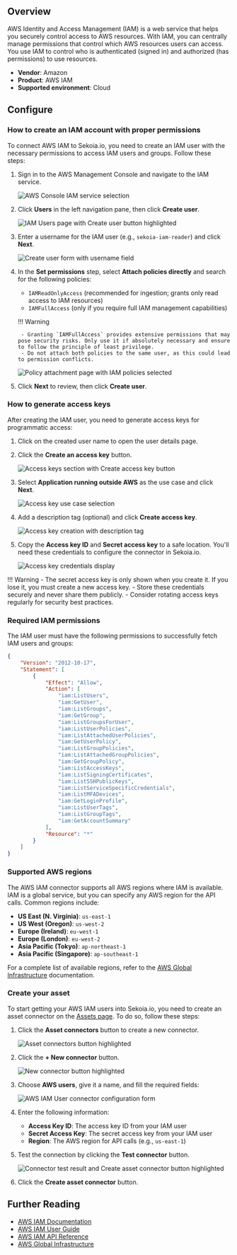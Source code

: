 ## Overview

AWS Identity and Access Management (IAM) is a web service that helps you securely control access to AWS resources. With IAM, you can centrally manage permissions that control which AWS resources users can access. You use IAM to control who is authenticated (signed in) and authorized (has permissions) to use resources.

- **Vendor**: Amazon
- **Product**: AWS IAM
- **Supported environment**: Cloud

## Configure

### How to create an IAM account with proper permissions

To connect AWS IAM to Sekoia.io, you need to create an IAM user with the necessary permissions to access IAM users and groups. Follow these steps:

1. Sign in to the AWS Management Console and navigate to the IAM service.

    ![AWS Console IAM service selection](/assets/operation_center/asset_connectors/user/aws/aws_create_user_1.png)

2. Click **Users** in the left navigation pane, then click **Create user**.

    ![IAM Users page with Create user button highlighted](/assets/operation_center/asset_connectors/user/aws/aws_create_user_2.png)

3. Enter a username for the IAM user (e.g., `sekoia-iam-reader`) and click **Next**.

    ![Create user form with username field](/assets/operation_center/asset_connectors/user/aws/aws_create_user_9.png)

4. In the **Set permissions** step, select **Attach policies directly** and search for the following policies:

      - `IAMReadOnlyAccess` (recommended for ingestion; grants only read access to IAM resources)
      - `IAMFullAccess` (only if you require full IAM management capabilities)
   
    !!! Warning

        - Granting `IAMFullAccess` provides extensive permissions that may pose security risks. Only use it if absolutely necessary and ensure to follow the principle of least privilege.
        - Do not attach both policies to the same user, as this could lead to permission conflicts.

   ![Policy attachment page with IAM policies selected](/assets/operation_center/asset_connectors/user/aws/aws_create_user_10.png)

5. Click **Next** to review, then click **Create user**.

### How to generate access keys

After creating the IAM user, you need to generate access keys for programmatic access:

1. Click on the created user name to open the user details page.

2. Click the **Create an access key** button.

    ![Access keys section with Create access key button](/assets/operation_center/asset_connectors/user/aws/aws_create_user_5.png)

3. Select **Application running outside AWS** as the use case and click **Next**.

    ![Access key use case selection](/assets/operation_center/asset_connectors/user/aws/aws_create_user_6.png)

4. Add a description tag (optional) and click **Create access key**.

    ![Access key creation with description tag](/assets/operation_center/asset_connectors/user/aws/aws_create_user_7.png)

5. Copy the **Access key ID** and **Secret access key** to a safe location. You'll need these credentials to configure the connector in Sekoia.io.

    ![Access key credentials display](/assets/operation_center/asset_connectors/user/aws/aws_create_user_8.png)

!!! Warning
    - The secret access key is only shown when you create it. If you lose it, you must create a new access key.
    - Store these credentials securely and never share them publicly.
    - Consider rotating access keys regularly for security best practices.

### Required IAM permissions

The IAM user must have the following permissions to successfully fetch IAM users and groups:

```json
{
    "Version": "2012-10-17",
    "Statement": [
        {
            "Effect": "Allow",
            "Action": [
                "iam:ListUsers",
                "iam:GetUser",
                "iam:ListGroups",
                "iam:GetGroup",
                "iam:ListGroupsForUser",
                "iam:ListUserPolicies",
                "iam:ListAttachedUserPolicies",
                "iam:GetUserPolicy",
                "iam:ListGroupPolicies",
                "iam:ListAttachedGroupPolicies",
                "iam:GetGroupPolicy",
                "iam:ListAccessKeys",
                "iam:ListSigningCertificates",
                "iam:ListSSHPublicKeys",
                "iam:ListServiceSpecificCredentials",
                "iam:ListMFADevices",
                "iam:GetLoginProfile",
                "iam:ListUserTags",
                "iam:ListGroupTags",
                "iam:GetAccountSummary"
            ],
            "Resource": "*"
        }
    ]
}
```

### Supported AWS regions

The AWS IAM connector supports all AWS regions where IAM is available. IAM is a global service, but you can specify any AWS region for the API calls. Common regions include:

- **US East (N. Virginia)**: `us-east-1`
- **US West (Oregon)**: `us-west-2`
- **Europe (Ireland)**: `eu-west-1`
- **Europe (London)**: `eu-west-2`
- **Asia Pacific (Tokyo)**: `ap-northeast-1`
- **Asia Pacific (Singapore)**: `ap-southeast-1`

For a complete list of available regions, refer to the [AWS Global Infrastructure](https://aws.amazon.com/about-aws/global-infrastructure/) documentation.

### Create your asset

To start getting your AWS IAM users into Sekoia.io, you need to create an asset connector on the [Assets page](https://app.sekoia.io/assets). To do so, follow these steps:

1. Click the **Asset connectors** button to create a new connector.

    ![Asset connectors button highlighted](/assets/operation_center/asset_connectors/user/common/create_asset_connector_button.png)

2. Click the **+ New connector** button.
    
    ![New connector button highlighted](/assets/operation_center/asset_connectors/user/common/create_asset_connector_1.png)

3. Choose **AWS users**, give it a name, and fill the required fields:

    ![AWS IAM User connector configuration form](/assets/operation_center/asset_connectors/user/aws/create_aws_asset_connector_3.png)

4. Enter the following information:

     - **Access Key ID**: The access key ID from your IAM user
     - **Secret Access Key**: The secret access key from your IAM user
     - **Region**: The AWS region for API calls (e.g., `us-east-1`)

5. Test the connection by clicking the **Test connector** button.

    ![Connector test result and Create asset connector button highlighted](/assets/operation_center/asset_connectors/user/aws/create_aws_asset_connector_4.png)

6. Click the **Create asset connector** button.

## Further Reading
- [AWS IAM Documentation](https://docs.aws.amazon.com/iam/)
- [AWS IAM User Guide](https://docs.aws.amazon.com/IAM/latest/UserGuide/)
- [AWS IAM API Reference](https://docs.aws.amazon.com/IAM/latest/APIReference/)
- [AWS Global Infrastructure](https://aws.amazon.com/about-aws/global-infrastructure/)

